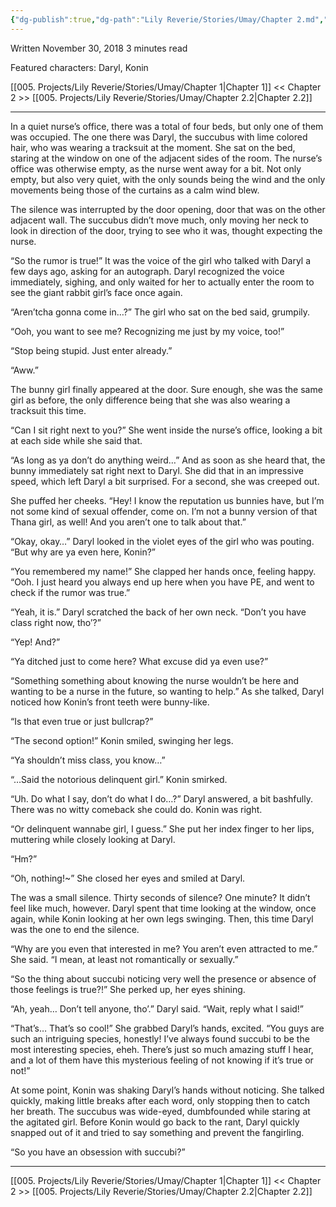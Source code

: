 ```yaml
---
{"dg-publish":true,"dg-path":"Lily Reverie/Stories/Umay/Chapter 2.md","permalink":"/lily-reverie/stories/umay/chapter-2/","created":"2024-01-20T02:03:27.592-03:00","updated":"2024-01-20T04:21:42.418-03:00"}
---
```


Written November 30, 2018
3 minutes read

Featured characters: Daryl, Konin

[[005. Projects/Lily Reverie/Stories/Umay/Chapter 1\|Chapter 1]] << Chapter 2 >> [[005. Projects/Lily Reverie/Stories/Umay/Chapter 2.2\|Chapter 2.2]]

---

In a quiet nurse’s office, there was a total of four beds, but only one of them was occupied. The one there was Daryl, the succubus with lime colored hair, who was wearing a tracksuit at the moment. She sat on the bed, staring at the window on one of the adjacent sides of the room. The nurse’s office was otherwise empty, as the nurse went away for a bit. Not only empty, but also very quiet, with the only sounds being the wind and the only movements being those of the curtains as a calm wind blew.

The silence was interrupted by the door opening, door that was on the other adjacent wall. The succubus didn’t move much, only moving her neck to look in direction of the door, trying to see who it was, thought expecting the nurse.

“So the rumor is true!” It was the voice of the girl who talked with Daryl a few days ago, asking for an autograph. Daryl recognized the voice immediately, sighing, and only waited for her to actually enter the room to see the giant rabbit girl’s face once again.

“Aren’tcha gonna come in…?” The girl who sat on the bed said, grumpily.

“Ooh, you want to see me? Recognizing me just by my voice, too!”

“Stop being stupid. Just enter already.”

“Aww.”

The bunny girl finally appeared at the door. Sure enough, she was the same girl as before, the only difference being that she was also wearing a tracksuit this time.

“Can I sit right next to you?” She went inside the nurse’s office, looking a bit at each side while she said that.

“As long as ya don’t do anything weird…” And as soon as she heard that, the bunny immediately sat right next to Daryl. She did that in an impressive speed, which left Daryl a bit surprised. For a second, she was creeped out.

She puffed her cheeks. “Hey! I know the reputation us bunnies have, but I’m not some kind of sexual offender, come on. I’m not a bunny version of that Thana girl, as well! And you aren’t one to talk about that.”

“Okay, okay…” Daryl looked in the violet eyes of the girl who was pouting. “But why are ya even here, Konin?”

“You remembered my name!” She clapped her hands once, feeling happy. “Ooh. I just heard you always end up here when you have PE, and went to check if the rumor was true.”

“Yeah, it is.” Daryl scratched the back of her own neck. “Don’t you have class right now, tho’?”

“Yep! And?”

“Ya ditched just to come here? What excuse did ya even use?”

“Something something about knowing the nurse wouldn’t be here and wanting to be a nurse in the future, so wanting to help.” As she talked, Daryl noticed how Konin’s front teeth were bunny-like.

“Is that even true or just bullcrap?”

“The second option!” Konin smiled, swinging her legs.

“Ya shouldn’t miss class, you know…”

“…Said the notorious delinquent girl.” Konin smirked.

“Uh. Do what I say, don’t do what I do…?” Daryl answered, a bit bashfully. There was no witty comeback she could do. Konin was right.

“Or delinquent wannabe girl, I guess.” She put her index finger to her lips, muttering while closely looking at Daryl.

“Hm?”

“Oh, nothing!~” She closed her eyes and smiled at Daryl.

The was a small silence. Thirty seconds of silence? One minute? It didn’t feel like much, however. Daryl spent that time looking at the window, once again, while Konin looking at her own legs swinging. Then, this time Daryl was the one to end the silence.

“Why are you even that interested in me? You aren’t even attracted to me.” She said. “I mean, at least not romantically or sexually.”

“So the thing about succubi noticing very well the presence or absence of those feelings is true?!” She perked up, her eyes shining.

“Ah, yeah… Don’t tell anyone, tho’.” Daryl said. “Wait, reply what I said!”

“That’s… That’s so cool!” She grabbed Daryl’s hands, excited. “You guys are such an intriguing species, honestly! I’ve always found succubi to be the most interesting species, eheh. There’s just so much amazing stuff I hear, and a lot of them have this mysterious feeling of not knowing if it’s true or not!”

At some point, Konin was shaking Daryl’s hands without noticing. She talked quickly, making little breaks after each word, only stopping then to catch her breath. The succubus was wide-eyed, dumbfounded while staring at the agitated girl. Before Konin would go back to the rant, Daryl quickly snapped out of it and tried to say something and prevent the fangirling.

“So you have an obsession with succubi?”

---

[[005. Projects/Lily Reverie/Stories/Umay/Chapter 1\|Chapter 1]] << Chapter 2 >> [[005. Projects/Lily Reverie/Stories/Umay/Chapter 2.2\|Chapter 2.2]]